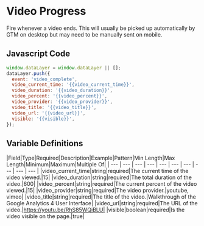 # Video Progress

Fire whenever a video ends. This will usually be picked up automatically by GTM on desktop but may need to be manually sent on mobile.

## Javascript Code

```js
window.dataLayer = window.dataLayer || [];
dataLayer.push({
  event: 'video_complete',
  video_current_time: '{{video_current_time}}',
  video_duration: '{{video_duration}}',
  video_percent: '{{video_percent}}',
  video_provider: '{{video_provider}}',
  video_title: '{{video_title}}',
  video_url: '{{video_url}}',
  visible: '{{visible}}',
});
```

## Variable Definitions

|Field|Type|Required|Description|Example|Pattern|Min Length|Max Length|Minimum|Maximum|Multiple Of|
| --- | --- | --- | --- | --- | --- | --- | --- | --- | --- |
|video_current_time|string|required|The current time of the video viewed.|15|
|video_duration|string|required|The total duration of the video.|600|
|video_percent|string|required|The current percent of the video viewed.|15|
|video_provider|string|required|The video provider.|youtube, vimeo|
|video_title|string|required|The title of the video.|Walkthrough of the Google Analytics 4 User Interface|
|video_url|string|required|The URL of the video.|https://youtu.be/RhS85WQiBLU|
|visible|boolean|required|Is the video visible on the page.|true|